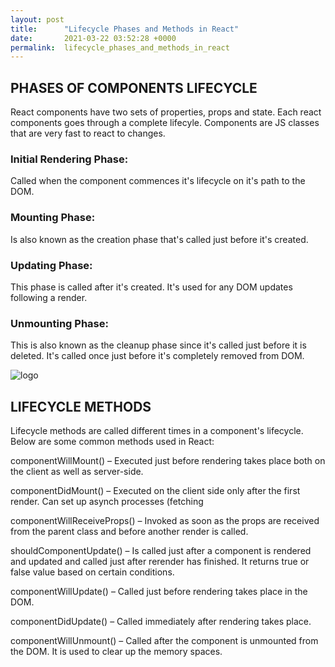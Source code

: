 ```yaml
---
layout: post
title:      "Lifecycle Phases and Methods in React"
date:       2021-03-22 03:52:28 +0000
permalink:  lifecycle_phases_and_methods_in_react
---
```



## PHASES OF COMPONENTS LIFECYCLE

React components have two sets of properties, props and state. Each react components goes through a complete lifecyle. Components are JS classes that are very fast to react to changes. 

### Initial Rendering Phase: 
Called when the component commences it's lifecycle on it's path to the DOM. 

### Mounting Phase:
Is also known as the creation phase that's called just before it's created. 

### Updating Phase: 
This phase is called after it's created. It's used for any DOM updates following a render. 

### Unmounting Phase: 
This is also known as the cleanup phase since it's called just before it is deleted. It's called once just before it's completely removed from DOM.
 


![logo](https://user-images.githubusercontent.com/61069416/111938449-5aefd680-8aa0-11eb-9c35-36cfa49c98fe.png)
## LIFECYCLE METHODS

Lifecycle methods are called different times in a component's lifecycle. Below are some common methods used in React: 

componentWillMount() – Executed just before rendering takes place both on the client as well as server-side.

componentDidMount() – Executed on the client side only after the first render. Can set up asynch processes (fetching

componentWillReceiveProps() – Invoked as soon as the props are received from the parent class and before another render is called.

shouldComponentUpdate() – Is called just after a component is rendered and updated and called just after rerender has finished. It returns true or false value based on certain conditions.

componentWillUpdate() – Called just before rendering takes place in the DOM.

componentDidUpdate() – Called immediately after rendering takes place.

componentWillUnmount() – Called after the component is unmounted from the DOM. It is used to clear up the memory spaces.



